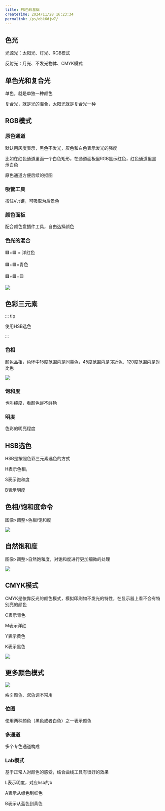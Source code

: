 ```yaml
---
title: PS色彩基础
createTime: 2024/11/28 16:23:34
permalink: /ps/obk6djw7/
---
```

## 色光

光源光：太阳光、灯光、RGB模式

反射光：月光、不发光物体、CMYK模式

## 单色光和复合光

单色，就是单独一种颜色

复合光，就是光的混合，太阳光就是复合光一种

## RGB模式

### 原色通道

默认用灰度表示，黑色不发光，灰色和白色表示发光的强度

比如在红色通道里画一个白色矩形，在通道面板里RGB显示红色，红色通道里显示白色

原色通道方便后续的抠图

### 吸管工具

按住`Alt`键，可吸取为后景色

### 颜色面板

配合颜色盘插件工具，自由选择颜色

### 色光的混合

🟥+🟦 = 洋红色

🟦+🟩=青色

🟥+🟩=🟨

![](https://file.iglooblog.top/adobe/%E5%9B%BEA22-17%20RGB.jpg)

## 色彩三元素

::: tip

使用HSB选色

:::

### 色相

颜色品相，色环中15度范围内是同类色，45度范围内是邻近色、120度范围内是对比色

![](https://file.iglooblog.top/adobe/%E5%9B%BEA22-24%20%E8%89%B2%E7%9B%B8%E7%8E%AF.jpg)

### 饱和度

也叫纯度，看颜色鲜不鲜艳

### 明度

色彩的明亮程度

## HSB选色

HSB是按照色彩三元素选色的方式

H表示色相，

S表示饱和度

B表示明度

## 色相/饱和度命令

图像>调整>色相/饱和度

![](https://file.iglooblog.top/adobe/%E6%88%AA%E5%B1%8F2025-06-08%2013.15.18.png)

## 自然饱和度

图像>调整>自然饱和度，对饱和度进行更加细微的处理

![](https://file.iglooblog.top/adobe/%E6%88%AA%E5%B1%8F2025-06-08%2013.17.05.png)

## CMYK模式

CMYK是依靠反光的颜色模式，模拟印刷物不发光的特性，在显示器上看不会有特别亮的颜色

C表示青色

M表示洋红

Y表示黄色

K表示黑色

![](https://file.iglooblog.top/adobe/%E5%9B%BEA22-44.jpg)

## 更多颜色模式

![](https://file.iglooblog.top/adobe/%E6%88%AA%E5%B1%8F2025-06-08%2013.15.44.png)

索引颜色、双色调不常用

### 位图

使用两种颜色（黑色或者白色）之一表示颜色

### 多通道

多个专色通道构成

### Lab模式

基于正常人对颜色的感受，结合曲线工具有很好的效果

L表示明度，对应hsb的b

A表示从绿色到红色

B表示从蓝色到黄色